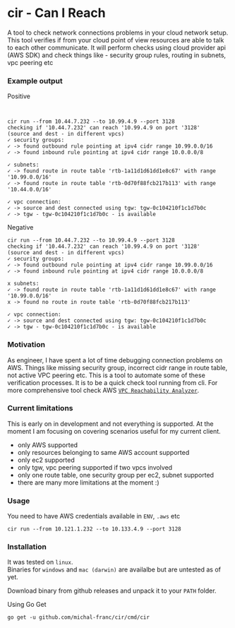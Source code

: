 # cir - Can I Reach
A tool to check network connections problems in your cloud network setup. This tool verifies if from your cloud point of view resources are able to talk to each other communicate. It will perform checks using cloud provider api (AWS SDK) and check things like - security group rules, routing in subnets, vpc peering etc

### Example output

Positive
```


cir run --from 10.44.7.232 --to 10.99.4.9 --port 3128
checking if '10.44.7.232' can reach '10.99.4.9 on port '3128'
(source and dest - in different vpcs)
✓ security groups:
✓ -> found outbound rule pointing at ipv4 cidr range 10.99.0.0/16
✓ -> found inbound rule pointing at ipv4 cidr range 10.0.0.0/8

✓ subnets:
✓ -> found route in route table 'rtb-1a11d1d61dd1e8c67' with range '10.99.0.0/16'
✓ -> found route in route table 'rtb-0d70f88fcb217b113' with range '10.44.0.0/16'

✓ vpc connection:
✓ -> source and dest connected using tgw: tgw-0c104210f1c1d7b0c
✓ -> tgw - tgw-0c104210f1c1d7b0c - is available
```
Negative
```
cir run --from 10.44.7.232 --to 10.99.4.9 --port 3128
checking if '10.44.7.232' can reach '10.99.4.9 on port '3128'
(source and dest - in different vpcs)
✓ security groups:
✓ -> found outbound rule pointing at ipv4 cidr range 10.99.0.0/16
✓ -> found inbound rule pointing at ipv4 cidr range 10.0.0.0/8

x subnets:
✓ -> found route in route table 'rtb-1a11d1d61dd1e8c67' with range '10.99.0.0/16'
x -> found no route in route table 'rtb-0d70f88fcb217b113'

✓ vpc connection:
✓ -> source and dest connected using tgw: tgw-0c104210f1c1d7b0c
✓ -> tgw - tgw-0c104210f1c1d7b0c - is available
```

### Motivation
As engineer, I have spent a lot of time debugging connection problems on AWS. Things like missing security group, incorrect cidr range in route table, not active VPC peering etc. This is a tool to automate some of these verification processes. It is to be a quick check tool running from cli. For more comprehensive tool check AWS [`VPC Reachability Analyzer`](https://aws.amazon.com/blogs/aws/new-vpc-insights-analyzes-reachability-and-visibility-in-vpcs/).

### Current limitations
This is early on in development and not everything is supported. At the moment I am focusing on covering scenarios useful for my current client.
- only AWS supported
- only resources belonging to same AWS account supported
- only ec2 supported
- only tgw, vpc peering supported if two vpcs involved
- only one route table, one security group per ec2, subnet supported
- there are many more limitations at the moment :)

### Usage
You need to have AWS credentials available in `ENV`, `.aws` etc
```
cir run --from 10.121.1.232 --to 10.133.4.9 --port 3128
```

### Installation
It was tested on `linux`.  
Binaries for `windows` and `mac (darwin)` are availalbe but are untested as of yet.

Download binary from github releases and unpack it to your `PATH` folder.

Using Go Get
```
go get -u github.com/michal-franc/cir/cmd/cir
```
